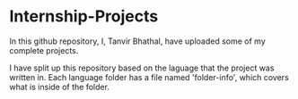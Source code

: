 # Internship-Projects
In this github repository, I, Tanvir Bhathal, have uploaded some of my complete projects.

I have split up this repository based on the laguage that the project was written in.
Each language folder has a file named 'folder-info', which covers what is inside of the folder.
